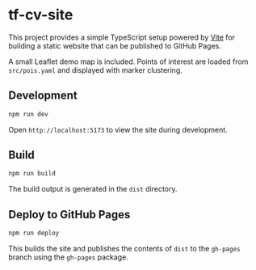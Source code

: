 # tf-cv-site

This project provides a simple TypeScript setup powered by [Vite](https://vitejs.dev/) for building a static website that can be published to GitHub Pages.

A small Leaflet demo map is included. Points of interest are loaded from `src/pois.yaml` and displayed with marker clustering.

## Development

```bash
npm run dev
```

Open `http://localhost:5173` to view the site during development.

## Build

```bash
npm run build
```

The build output is generated in the `dist` directory.

## Deploy to GitHub Pages

```bash
npm run deploy
```

This builds the site and publishes the contents of `dist` to the `gh-pages` branch using the `gh-pages` package.
